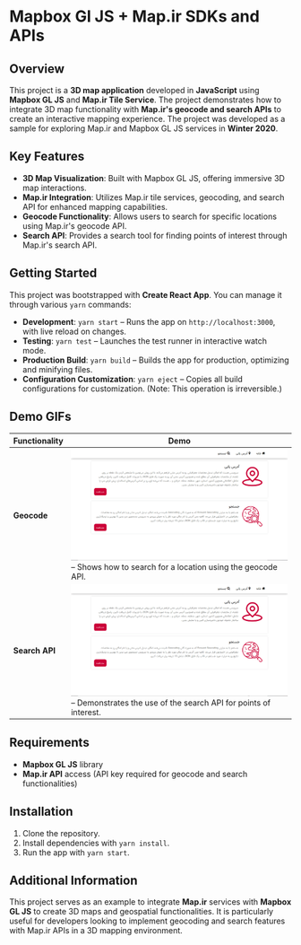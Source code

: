 # Mapbox Gl JS + Map.ir SDKs and APIs

## Overview
This project is a **3D map application** developed in **JavaScript** using **Mapbox GL JS** and **Map.ir Tile Service**. The project demonstrates how to integrate 3D map functionality with **Map.ir's geocode and search APIs** to create an interactive mapping experience. The project was developed as a sample for exploring Map.ir and Mapbox GL JS services in **Winter 2020**.

## Key Features
- **3D Map Visualization**: Built with Mapbox GL JS, offering immersive 3D map interactions.
- **Map.ir Integration**: Utilizes Map.ir tile services, geocoding, and search API for enhanced mapping capabilities.
- **Geocode Functionality**: Allows users to search for specific locations using Map.ir's geocode API.
- **Search API**: Provides a search tool for finding points of interest through Map.ir's search API.

## Getting Started
This project was bootstrapped with **Create React App**. You can manage it through various `yarn` commands:

- **Development**: `yarn start` – Runs the app on `http://localhost:3000`, with live reload on changes.
- **Testing**: `yarn test` – Launches the test runner in interactive watch mode.
- **Production Build**: `yarn build` – Builds the app for production, optimizing and minifying files.
- **Configuration Customization**: `yarn eject` – Copies all build configurations for customization. (Note: This operation is irreversible.)

## Demo GIFs
| Functionality  | Demo |
|----------------|------|
| **Geocode**    | ![Geocode Demo](docs/home_geocode.gif) – Shows how to search for a location using the geocode API. |
| **Search API** | ![Search Demo](docs/search.gif) – Demonstrates the use of the search API for points of interest. |

## Requirements
- **Mapbox GL JS** library
- **Map.ir API** access (API key required for geocode and search functionalities)

## Installation
1. Clone the repository.
2. Install dependencies with `yarn install`.
3. Run the app with `yarn start`.

## Additional Information
This project serves as an example to integrate **Map.ir** services with **Mapbox GL JS** to create 3D maps and geospatial functionalities. It is particularly useful for developers looking to implement geocoding and search features with Map.ir APIs in a 3D mapping environment.
